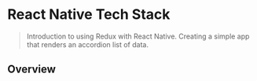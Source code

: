 # React Native Tech Stack
> Introduction to using Redux with React Native. Creating a simple app that renders an accordion list of data.

## Overview
>

